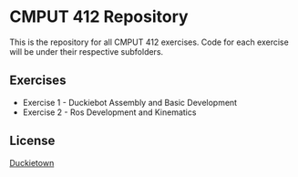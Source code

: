 # CMPUT 412 Repository

This is the repository for all CMPUT 412 exercises. Code for each exercise will be under their respective subfolders.

## Exercises

* Exercise 1 - Duckiebot Assembly and Basic Development
* Exercise 2 - Ros Development and Kinematics

## License

[Duckietown](https://www.duckietown.org/about/sw-license)

